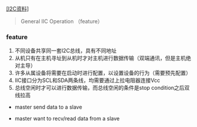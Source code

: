 [[I2C资料]](https://www.ti.com/lit/an/slva704/slva704.pdf?ts=1713762347563)
> General IIC Operation （feature）


### feature
1. 不同设备共享同一套I2C总线，具有不同地址
2. 从机只有在主机寻址到从机时才对主机进行数据传输（双端通讯，但是主机绝对主导）
3. 许多从属设备将需要在启动时进行配置，以设置设备的行为（需要预先配置）
4. IIC接口分为SCL和SDA两条线，均需要通过上拉电阻器连接Vcc
5. 总线空闲时才可以进行数据传输，而总线空闲的条件是stop condition之后双线拉高

* master send data to a slave

* master want to recv/read data from a slave
